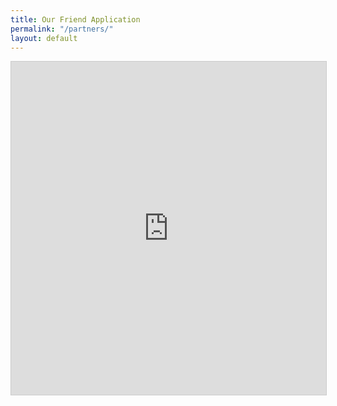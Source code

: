 ```yaml
---
title: Our Friend Application
permalink: "/partners/"
layout: default
---
```


<div class="holds-the-iframe"><iframe class="airtable-embed" src="https://airtable.com/embed/shrMEDVHZgVPqEmgH?backgroundColor=blue" frameborder="0" onmousewheel="" width="100%" height="533" style="background: transparent; border: 1px solid #ccc;"></iframe></div>
